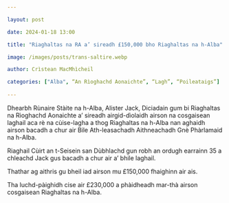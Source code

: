 ```yaml
---

layout: post

date: 2024-01-18 13:00

title: "Riaghaltas na RA a’ sireadh £150,000 bho Riaghaltas na h-Alba"

image: /images/posts/trans-saltire.webp

author: Crìstean MacMhìcheil

categories: ["Alba", “An Rìoghachd Aonaichte”, “Lagh”, “Poileataigs”]
  
---
```


Dhearbh Rùnaire Stàite na h-Alba, Alister Jack, Diciadain gum bi Riaghaltas na Rìoghachd Aonaichte a’ sireadh airgid-dìolaidh airson na cosgaisean laghail aca rè na cùise-lagha a thog Riaghaltas na h-Alba nan aghaidh airson bacadh a chur air Bile Ath-leasachadh Aithneachadh Gnè Phàrlamaid na h-Alba.

Riaghail Cùirt an t-Seisein san Dùbhlachd gun robh an ordugh earrainn 35 a chleachd Jack gus bacadh a chur air a’ bhile laghail.

Thathar ag aithris gu bheil iad airson mu £150,000 fhaighinn air ais.

Tha luchd-pàighidh cise air £230,000 a phàidheadh mar-thà airson cosgaisean Riaghaltas na h-Alba.